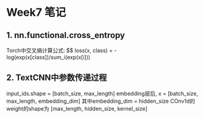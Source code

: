# Week7 笔记  

## 1. nn.functional.cross_entropy
Torch中交叉熵计算公式: 
$$
    loss(x, class) = -log(exp(x[class])/sum_i(exp(x[i]))

## 2. TextCNN中参数传递过程  
input_ids.shape = [batch_size, max_length]
embedding层后, x = [batch_size, max_length, embedding_dim] 其中embedding_dim = hidden_size
COnv1d的weight的shape为 [max_length, hidden_size, kernel_size]